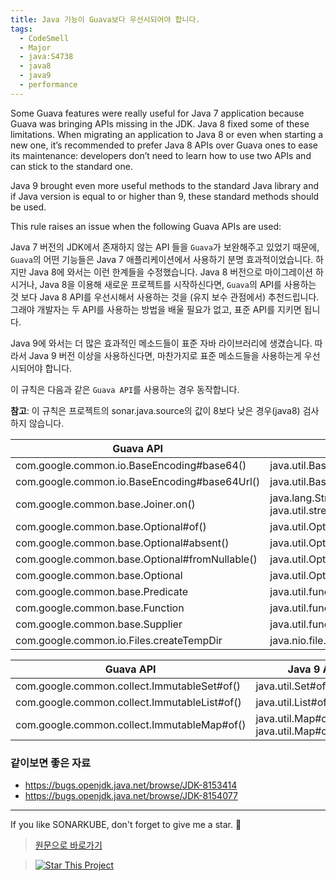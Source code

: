 ```yaml
---
title: Java 기능이 Guava보다 우선시되어야 합니다.
tags:
  - CodeSmell
  - Major
  - java:S4738
  - java8
  - java9
  - performance
---
```


Some Guava features were really useful for Java 7 application because Guava was bringing APIs missing in the JDK. Java 8 fixed some of these limitations. When migrating an application to Java 8 or even when starting a new one, it’s recommended to prefer Java 8 APIs over Guava ones to ease its maintenance: developers don’t need to learn how to use two APIs and can stick to the standard one.

Java 9 brought even more useful methods to the standard Java library and if Java version is equal to or higher than 9, these standard methods should be used.

This rule raises an issue when the following Guava APIs are used:

Java 7 버전의 JDK에서 존재하지 않는 API 들을 `Guava`가 보완해주고 있었기 때문에, `Guava`의 어떤 기능들은 Java 7 애플리케이션에서 사용하기 분명 효과적이었습니다.
하지만 Java 8에 와서는 이런 한계들을 수정했습니다.
Java 8 버전으로 마이그레이션 하시거나, Java 8을 이용해 새로운 프로젝트를 시작하신다면, `Guava`의 API를 사용하는 것 보다 Java 8 API를 우선시해서 사용하는 것을 (유지 보수 관점에서) 추천드립니다.
그래야 개발자는 두 API를 사용하는 방법을 배울 필요가 없고, 표준 API를 지키면 됩니다.

Java 9에 와서는 더 많은 효과적인 메소드들이 표준 자바 라이브러리에 생겼습니다.
따라서 Java 9 버전 이상을 사용하신다면, 마찬가지로 표준 메소드들을 사용하는게 우선시되어야 합니다.

이 규칙은 다음과 같은 `Guava API`를 사용하는 경우 동작합니다.

**참고**: 이 규칙은 프로젝트의 sonar.java.source의 값이 8보다 낮은 경우(java8) 검사하지 않습니다.

| Guava API                                      | Java 8 API                                                       |
| ---------------------------------------------- | ---------------------------------------------------------------- |
| com.google.common.io.BaseEncoding#base64()     | java.util.Base64                                                 |
| com.google.common.io.BaseEncoding#base64Url()  | java.util.Base64                                                 |
| com.google.common.base.Joiner.on()             | java.lang.String#join() or java.util.stream.Collectors#joining() |
| com.google.common.base.Optional#of()           | java.util.Optional#of()                                          |
| com.google.common.base.Optional#absent()       | java.util.Optional#empty()                                       |
| com.google.common.base.Optional#fromNullable() | java.util.Optional#ofNullable()                                  |
| com.google.common.base.Optional                | java.util.Optional                                               |
| com.google.common.base.Predicate               | java.util.function.Predicate                                     |
| com.google.common.base.Function                | java.util.function.Function                                      |
| com.google.common.base.Supplier                | java.util.function.Supplier                                      |
| com.google.common.io.Files.createTempDir       | java.nio.file.Files.createTempDirectory                          |

| Guava API                                    | Java 9 API                                      |
| -------------------------------------------- | ----------------------------------------------- |
| com.google.common.collect.ImmutableSet#of()  | java.util.Set#of()                              |
| com.google.common.collect.ImmutableList#of() | java.util.List#of()                             |
| com.google.common.collect.ImmutableMap#of()  | java.util.Map#of() or java.util.Map#ofEntries() |

### 같이보면 좋은 자료

- https://bugs.openjdk.java.net/browse/JDK-8153414
- https://bugs.openjdk.java.net/browse/JDK-8154077

---

If you like SONARKUBE, don't forget to give me a star. :star2:

> [원문으로 바로가기](https://rules.sonarsource.com/java/tag/java8/RSPEC-4738)

> [![Star This Project](https://img.shields.io/github/stars/kantabile/sonarkube.svg?label=Stars&style=social)](https://github.com/kantabile/sonarkube)
